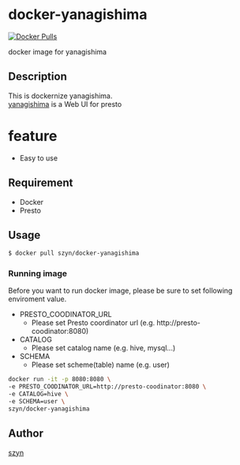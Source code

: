# docker-yanagishima
[![Docker Pulls](https://img.shields.io/docker/pulls/szyn/docker-yanagishima.svg?style=flat-square)](https://hub.docker.com/r/szyn/docker-yanagishima/)

docker image for yanagishima

## Description
This is dockernize yanagishima.  
[yanagishima](https://github.com/wyukawa/yanagishima) is a Web UI for presto

# feature
* Easy to use

## Requirement
* Docker
* Presto

## Usage

```bash
$ docker pull szyn/docker-yanagishima
```

### Running image
Before you want to run docker image,
please be sure to set following enviroment value.

* PRESTO_COODINATOR_URL
   - Please set Presto coordinator url (e.g. http://presto-coodinator:8080)
* CATALOG
   - Please set catalog name (e.g. hive, mysql...)
* SCHEMA
   - Please set scheme(table) name (e.g. user)

```bash
docker run -it -p 8080:8080 \
-e PRESTO_COODINATOR_URL=http://presto-coodinator:8080 \
-e CATALOG=hive \
-e SCHEMA=user \
szyn/docker-yanagishima
```

## Author
[szyn](https://github.com/szyn)
